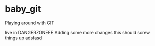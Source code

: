 # baby_git
Playing around with GIT

live in DANGERZONEEE
Adding some more changes
this should screw things up
adsfasd